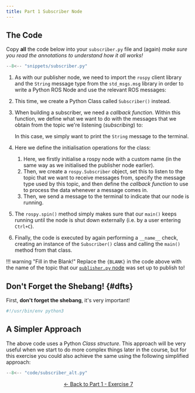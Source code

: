 ```yaml
---  
title: Part 1 Subscriber Node  
---
```


## The Code

Copy **all** the code below into your `subscriber.py` file and (again) *make sure you read the annotations to understand how it all works!*

```python title="subscriber.py"
--8<-- "snippets/subscriber.py"
```

1. As with our publisher node, we need to import the `rospy` client library and the `String` message type from the `std_msgs.msg` library in order to write a Python ROS Node and use the relevant ROS messages:

2. This time, we create a Python Class called `Subscriber()` instead.

3. When building a subscriber, we need a *callback function*. Within this function, we define what we want to do with the messages that we obtain from the topic we're listening (*subscribing*) to:

    In this case, we simply want to print the `String` message to the terminal.

4. Here we define the initialisation operations for the class:

    1. Here, we firstly initialise a rospy node with a custom name (in the same way as we initialised the publisher node earlier). 
    1. Then, we create a `rospy.Subscriber` object, set this to listen to the topic that we want to receive messages from, specify the message type used by this topic, and then define the *callback function* to use to process the data whenever a message comes in.
    1. Then, we send a message to the terminal to indicate that our node is running.

5. The `rospy.spin()` method simply makes sure that our `main()` keeps running until the node is shut down externally (i.e. by a user entering `Ctrl+C`).

6. Finally, the code is executed by again performing a `__name__` check, creating an instance of the `Subscriber()` class and calling the `main()` method from that class.

!!! warning "Fill in the Blank!"
    Replace the `{BLANK}` in the code above with the name of the topic that our [`publisher.py` node](../publisher) was set up to publish to!

## Don't Forget the Shebang! {#dfts}

First, **don't forget the shebang**, it's very important!

```python
#!/usr/bin/env python3
```

## A Simpler Approach

The above code uses a Python *Class structure*.  This approach will be very useful when we start to do more complex things later in the course, but for this exercise you could also achieve the same using the following simplified approach:

```python
--8<-- "code/subscriber_alt.py"
```

<p align="center">
  <a href="../../part1#ex7_ret">&#8592; Back to Part 1 - Exercise 7</a>
</p>